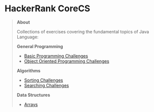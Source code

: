 # HackerRank CoreCS

>
> **About**
>
> Collections of exercises covering the fundamental topics of Java Language:
>
> **General Programming**
>
> * [Basic Programming Challenges](https://www.hackerrank.com/domains/core-cs/basic-programming)
> * [Object Oriented Programming Challenges](https://www.hackerrank.com/domains/core-cs/object-oriented-programming)
>
>
> **Algorithms**
>
> * [Sorting Challenges](https://www.hackerrank.com/domains/core-cs/sorting)
> * [Searching Challenges](https://www.hackerrank.com/domains/core-cs/search)
>
>
> **Data Structures**
>
> * [Arrays](https://www.hackerrank.com/domains/core-cs/arrays)
